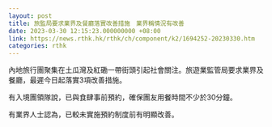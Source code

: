```yaml
---
layout: post
title: 旅監局要求業界及餐廳落實改善措施　業界稱情況有改善
date: 2023-03-30 12:15:23.000000000 +08:00
link: https://news.rthk.hk/rthk/ch/component/k2/1694252-20230330.htm
categories: rthk
---
```


內地旅行團聚集在土瓜灣及紅磡一帶街頭引起社會關注。旅遊業監管局要求業界及餐廳，最遲今日起落實3項改善措施。

有入境團領隊說，已與食肆事前預約，確保團友用餐時間不少於30分鐘。

有業界人士認為，已較未實施預約制度前有明顯改善。
